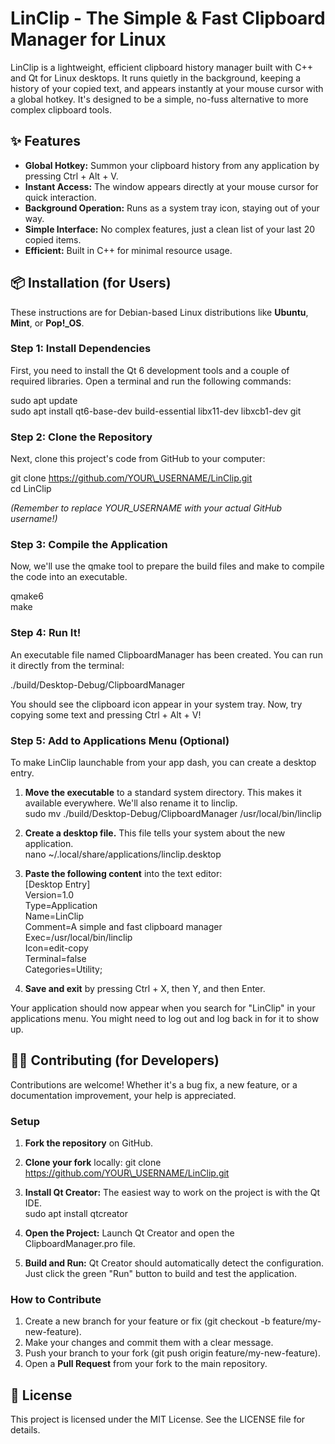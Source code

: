 # **LinClip \- The Simple & Fast Clipboard Manager for Linux**

LinClip is a lightweight, efficient clipboard history manager built with C++ and Qt for Linux desktops. It runs quietly in the background, keeping a history of your copied text, and appears instantly at your mouse cursor with a global hotkey. It's designed to be a simple, no-fuss alternative to more complex clipboard tools.

## **✨ Features**

* **Global Hotkey:** Summon your clipboard history from any application by pressing Ctrl \+ Alt \+ V.  
* **Instant Access:** The window appears directly at your mouse cursor for quick interaction.  
* **Background Operation:** Runs as a system tray icon, staying out of your way.  
* **Simple Interface:** No complex features, just a clean list of your last 20 copied items.  
* **Efficient:** Built in C++ for minimal resource usage.

## **📦 Installation (for Users)**

These instructions are for Debian-based Linux distributions like **Ubuntu**, **Mint**, or **Pop\!\_OS**.

### **Step 1: Install Dependencies**

First, you need to install the Qt 6 development tools and a couple of required libraries. Open a terminal and run the following commands:

sudo apt update  
sudo apt install qt6-base-dev build-essential libx11-dev libxcb1-dev git

### **Step 2: Clone the Repository**

Next, clone this project's code from GitHub to your computer:

git clone https://github.com/YOUR\_USERNAME/LinClip.git  
cd LinClip

*(Remember to replace YOUR\_USERNAME with your actual GitHub username\!)*

### **Step 3: Compile the Application**

Now, we'll use the qmake tool to prepare the build files and make to compile the code into an executable.

qmake6  
make

### **Step 4: Run It\!**

An executable file named ClipboardManager has been created. You can run it directly from the terminal:

./build/Desktop-Debug/ClipboardManager

You should see the clipboard icon appear in your system tray. Now, try copying some text and pressing Ctrl \+ Alt \+ V\!

### **Step 5: Add to Applications Menu (Optional)**

To make LinClip launchable from your app dash, you can create a desktop entry.

1. **Move the executable** to a standard system directory. This makes it available everywhere. We'll also rename it to linclip.  
   sudo mv ./build/Desktop-Debug/ClipboardManager /usr/local/bin/linclip

2. **Create a desktop file.** This file tells your system about the new application.  
   nano \~/.local/share/applications/linclip.desktop

3. **Paste the following content** into the text editor:  
   \[Desktop Entry\]  
   Version=1.0  
   Type=Application  
   Name=LinClip  
   Comment=A simple and fast clipboard manager  
   Exec=/usr/local/bin/linclip  
   Icon=edit-copy  
   Terminal=false  
   Categories=Utility;

4. **Save and exit** by pressing Ctrl \+ X, then Y, and then Enter.

Your application should now appear when you search for "LinClip" in your applications menu. You might need to log out and log back in for it to show up.

## **🧑‍💻 Contributing (for Developers)**

Contributions are welcome\! Whether it's a bug fix, a new feature, or a documentation improvement, your help is appreciated.

### **Setup**

1. **Fork the repository** on GitHub.  
2. **Clone your fork** locally: git clone https://github.com/YOUR\_USERNAME/LinClip.git  
3. **Install Qt Creator:** The easiest way to work on the project is with the Qt IDE.  
   sudo apt install qtcreator

4. **Open the Project:** Launch Qt Creator and open the ClipboardManager.pro file.  
5. **Build and Run:** Qt Creator should automatically detect the configuration. Just click the green "Run" button to build and test the application.

### **How to Contribute**

1. Create a new branch for your feature or fix (git checkout \-b feature/my-new-feature).  
2. Make your changes and commit them with a clear message.  
3. Push your branch to your fork (git push origin feature/my-new-feature).  
4. Open a **Pull Request** from your fork to the main repository.

## **📜 License**

This project is licensed under the MIT License. See the LICENSE file for details.
